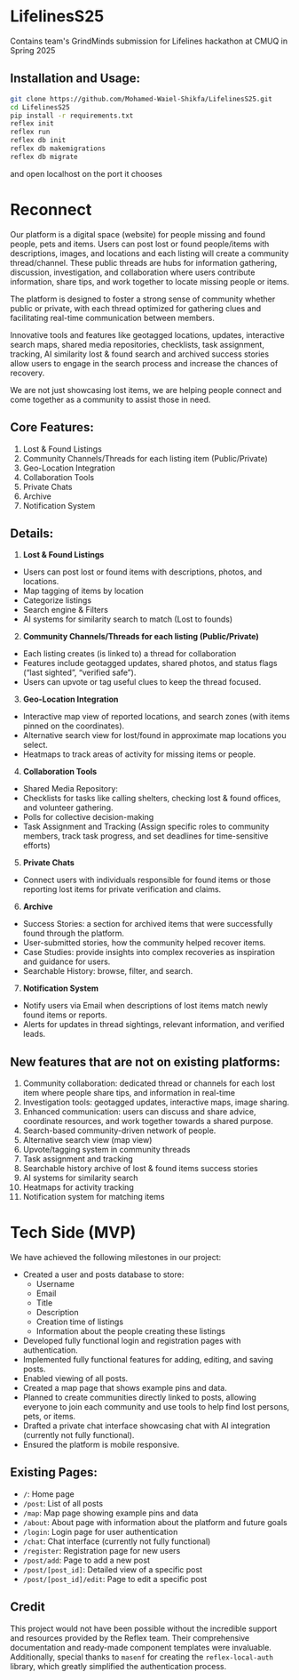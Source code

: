 # LifelinesS25
Contains team's GrindMinds submission for Lifelines hackathon at CMUQ in Spring 2025

## Installation and Usage:

```bash
git clone https://github.com/Mohamed-Waiel-Shikfa/LifelinesS25.git
cd LifelinesS25
pip install -r requirements.txt
reflex init
reflex run
reflex db init  
reflex db makemigrations
reflex db migrate
```

and open localhost on the port it chooses

# Reconnect

Our platform is a digital space (website) for people missing and found people, pets and items. Users can post lost or found people/items with descriptions, images, and locations and each listing will create a community thread/channel. These public threads are hubs for information gathering, discussion, investigation, and collaboration where users contribute information, share tips, and work together to locate missing people or items. 

The platform is designed to foster a strong sense of community whether public or private, with each thread optimized for gathering clues and facilitating real-time communication between members. 

Innovative tools and features like geotagged locations, updates, interactive search maps, shared media repositories, checklists, task assignment, tracking, AI similarity lost & found search and archived success stories allow users to engage in the search process and increase the chances of recovery. 

We are not just showcasing lost items, we are helping people connect and come together as a community to assist those in need.

		
## Core Features:
1. Lost & Found Listings 
2. Community Channels/Threads for each listing item (Public/Private)
3. Geo-Location Integration
4. Collaboration Tools
5. Private Chats
6. Archive
7. Notification System

## Details:
1. **Lost & Found Listings**
-  Users can post lost or found items with descriptions, photos, and locations.
- Map tagging of items by location
- Categorize listings
- Search engine & Filters
- AI systems for similarity search to match (Lost to founds)

2. **Community Channels/Threads for each listing (Public/Private)**
- Each listing creates (is linked to) a thread for collaboration
- Features include geotagged updates, shared photos, and status flags (“last sighted”, “verified safe”).
- Users can upvote or tag useful clues to keep the thread focused.

3. **Geo-Location Integration**
- Interactive map view of reported locations, and search zones (with items pinned on the coordinates). 
- Alternative search view for lost/found in approximate map locations you select.
- Heatmaps to track areas of activity for missing items or people.

4. **Collaboration Tools**
- Shared Media Repository: 
- Checklists for tasks like calling shelters, checking lost & found offices, and volunteer gathering.
- Polls for collective decision-making
- Task Assignment and Tracking (Assign specific roles to community members, track task progress, and set deadlines for time-sensitive efforts)

5. **Private Chats**
- Connect users with individuals responsible for found items or those reporting lost items for private verification and claims.

6. **Archive**
- Success Stories: a section for archived items that were successfully found through the platform.
- User-submitted stories, how the community helped recover items.
- Case Studies: provide insights into complex recoveries as inspiration and guidance for users.
- Searchable History: browse, filter, and search.

7. **Notification System**
- Notify users via Email when descriptions of lost items match newly found items or reports.
- Alerts for updates in thread sightings, relevant information, and verified leads.

## New features that are not on existing platforms:
1. Community collaboration: dedicated thread or channels for each lost item where people share tips, and information in real-time
2. Investigation tools: geotagged updates, interactive maps, image sharing.
3. Enhanced communication: users can discuss and share advice, coordinate resources, and work together towards a shared purpose.
4. Search-based community-driven network of people.
5. Alternative search view (map view)
6. Upvote/tagging system in community threads
7. Task assignment and tracking 
8. Searchable history archive of lost & found items success stories
9. AI systems for similarity search
10. Heatmaps for activity tracking
11. Notification system for matching items

# Tech Side (MVP)

We have achieved the following milestones in our project:

- Created a user and posts database to store:
  - Username
  - Email
  - Title
  - Description
  - Creation time of listings
  - Information about the people creating these listings
- Developed fully functional login and registration pages with authentication.
- Implemented fully functional features for adding, editing, and saving posts.
- Enabled viewing of all posts.
- Created a map page that shows example pins and data.
- Planned to create communities directly linked to posts, allowing everyone to join each community and use tools to help find lost persons, pets, or items.
- Drafted a private chat interface showcasing chat with AI integration (currently not fully functional).
- Ensured the platform is mobile responsive.

## Existing Pages:

- `/`: Home page
- `/post`: List of all posts
- `/map`: Map page showing example pins and data
- `/about`: About page with information about the platform and future goals
- `/login`: Login page for user authentication
- `/chat`: Chat interface (currently not fully functional)
- `/register`: Registration page for new users
- `/post/add`: Page to add a new post
- `/post/[post_id]`: Detailed view of a specific post
- `/post/[post_id]/edit`: Page to edit a specific post

## Credit

This project would not have been possible without the incredible support and resources provided by the Reflex team. Their comprehensive documentation and ready-made component templates were invaluable. Additionally, special thanks to `masenf` for creating the `reflex-local-auth` library, which greatly simplified the authentication process.

